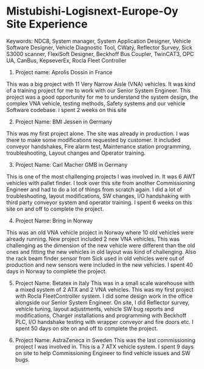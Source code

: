 # Mistubishi-Logisnext-Europe-Oy Site Experience

Keywords: NDC8, System manager, System Application Designer, Vehicle Software Designer, Vehicle Diagnostic Tool, CWatý, Reflector Survey, Sick S3000 scanner, 
          FlexiSoft Designer, Beckhoff Bus Coupler, TwinCAT3, OPC UA, CanBus, KepseverEx, Rocla Fleet Controller
          
1. Project name: Aprolis Dossin in France

This was a big project with 11 Very Narrow Aisle (VNA) vehicles. It was kind of a training project for me to work with our Senior System Engineer. This project
was a good opportunity for me to understand the system design, the complex VNA vehicle, testing methods, Safety systems and our vehicle Software codebase. i spent
2 weeks on this site

2. Project Name: BMI Jessen in Germany

This was my first project alone. The site was already in production. I was there to make some modifications requested by customer. It included conveyor handshakes, Fire alarm test, Maintenance station programming, troubleshooting, Layout changes and Operator training.

3. Project Name: Carl Macher GMB in Germany

This is one of the most challenging projects I was involved in. It was 6 AWT vehicles with pallet finder. I took over this site from another Commissioning Engineer and had to do a lot of things from scratch again. I did a lot of troubleshooting, layout modifications, SW changes, I/O handshaking with third party conveyor system and operator training. I spent 6 weeks on this site on and off to complete the project.

4. Project Name: Bring in Norway

This was an old VNA vehicle project in Norway where 10 old vehicles were already running. New project included 2 new VNA vehicles. This was challenging as the dimension of the new vehicle were different than the old ones and fitting the new vehicles in old layout was kind of challenging. Also the rack beam finder sensor from Sick used in old vehicles were out of production and new sensors were included in the new vehicles. I spent 40 days in Norway to complete the project. 

5. Project Name: Betatex in Italy
This was in a small scale warehouse with a mixed system of 2 ATX and 2 VNA vehicles. This was my first project with Rocla FleetController system. I did some design work in the office alongside our Senior System Engineer. On site, I did Reflector survey, vehicle tuning, layout adjustments, vehicle SW bug reports and modifications, Charger installations and programming with Beckhoff PLC, I/O handshake testing with wrapper conveyor and fire doors etc. I spent 50 days on site on and off to complete the project.

6. Project Name: AstraZeneca in Sweden
This was the last commissioning project I was involved in. This is a 7 ATX vehicle system. I spent 9 days on site to help Commissioning Engineer to find vehicle issues 
and SW bugs.
